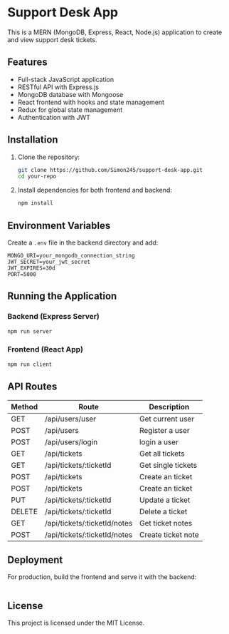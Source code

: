 # Support Desk App

This is a MERN (MongoDB, Express, React, Node.js) application to create and view support desk tickets.

## Features
- Full-stack JavaScript application
- RESTful API with Express.js
- MongoDB database with Mongoose
- React frontend with hooks and state management
- Redux for global state management
- Authentication with JWT

## Installation

1. Clone the repository:
   ```sh
   git clone https://github.com/Simon245/support-desk-app.git
   cd your-repo
   ```

2. Install dependencies for both frontend and backend:
   ```sh
   npm install
   ```

## Environment Variables
Create a `.env` file in the backend directory and add:
   ```env
   MONGO_URI=your_mongodb_connection_string
   JWT_SECRET=your_jwt_secret
   JWT_EXPIRES=30d
   PORT=5000
   ```

## Running the Application

### Backend (Express Server)
```sh
npm run server
```

### Frontend (React App)
```sh
npm run client
```

## API Routes
| Method | Route                        | Description        |
|--------|------------------------------|--------------------|
| GET    | /api/users/user              | Get current user   |
| POST   | /api/users                   | Register a user    |
| POST   | /api/users/login             | login a user       |
| GET    | /api/tickets                 | Get all tickets    |
| GET    | /api/tickets/:ticketId       | Get single tickets |
| POST   | /api/tickets                 | Create an ticket   |
| POST   | /api/tickets                 | Create an ticket   |
| PUT    | /api/tickets/:ticketId       | Update a ticket    |
| DELETE | /api/tickets/:ticketId       | Delete a ticket    |
| GET    | /api/tickets/:ticketId/notes | Get ticket notes   |
| POST   | /api/tickets/:ticketId/notes | Create ticket note |

## Deployment
For production, build the frontend and serve it with the backend:
```sh

```

## License
This project is licensed under the MIT License.

